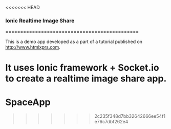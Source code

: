<<<<<<< HEAD
### Ionic Realtime Image Share
=============================================

This is a demo app developed as a part of a tutorial published on http://www.htmlxprs.com.

It uses Ionic framework + Socket.io to create a realtime image share app.
=======
# SpaceApp
>>>>>>> 2c235f348d7bb32642666ee54f1e76c7dbf262e4
